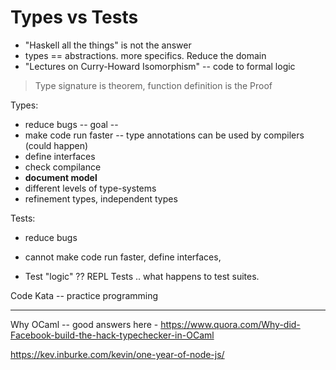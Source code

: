 # Types vs Tests

- "Haskell all the things" is not the answer
- types == abstractions. more specifics. Reduce the domain
- "Lectures on Curry-Howard Isomorphism" -- code to formal logic
> Type signature is theorem, function definition is the Proof

Types:

- reduce bugs -- goal --
- make code run faster -- type annotations can be used by compilers (could happen)
- define interfaces
- check compilance
- **document model**
- different levels of type-systems
- refinement types, independent types

Tests:
+ reduce bugs
- cannot make code run faster, define interfaces,
+ Test "logic"
?? REPL Tests .. what happens to test suites.


Code Kata -- practice programming


---

Why OCaml -- good answers here - https://www.quora.com/Why-did-Facebook-build-the-hack-typechecker-in-OCaml


https://kev.inburke.com/kevin/one-year-of-node-js/